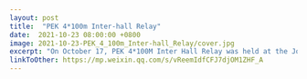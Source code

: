 ```yaml
---
layout: post
title:  "PEK 4*100m Inter-hall Relay"
date:  2021-10-23 08:00:00 +0800
image: 2021-10-23-PEK_4_100m_Inter-hall_Relay/cover.jpg
excerpt: "On October 17, PEK 4*100M Inter Hall Relay was held at the Joint Sports Center. I am proud to announce that our Hall 4 representative team achieved marvellous results in this race."
linkToOther: https://mp.weixin.qq.com/s/vReemIdfCFJ7djOM1ZHF_A
---
```


